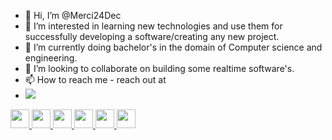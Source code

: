 - 👋 Hi, I’m @Merci24Dec
- 👀 I’m interested in learning new technologies and use them for successfully developing a software/creating any new project.
- 🌱 I’m currently doing bachelor's in the domain of Computer science and engineering.
- 💞️ I’m looking to collaborate on building some realtime software's.
- 📫 How to reach me - reach out at 
- <a target="_blank" href="linkedin.com/in/akash-dubey-b94aa8185">
  <img src="https://img.shields.io/badge/linkedin-%230077B5.svg?&style=for-the-badge&logo=linkedin&logoColor=white" />

<!---
Merci24Dec/Merci24Dec is a ✨ special ✨ repository because its `README.md` (this file) appears on your GitHub profile.
You can click the Preview link to take a look at your changes.
--->

<code><img width="30" src="https://cdn.svgporn.com/logos/java.svg"></code>
<code><img width="30" src="https://cdn.svgporn.com/logos/c.svg"></code>
<code><img width="30" src="https://cdn.svgporn.com/logos/c-plusplus.svg"></code>
<code><img width="30" src="https://cdn.svgporn.com/logos/python.svg"></code>
<code><img width="30" src="https://cdn.svgporn.com/logos/php.svg"></code>
<code><img width="30" src="https://cdn.svgporn.com/logos/mysql.svg"></code>

